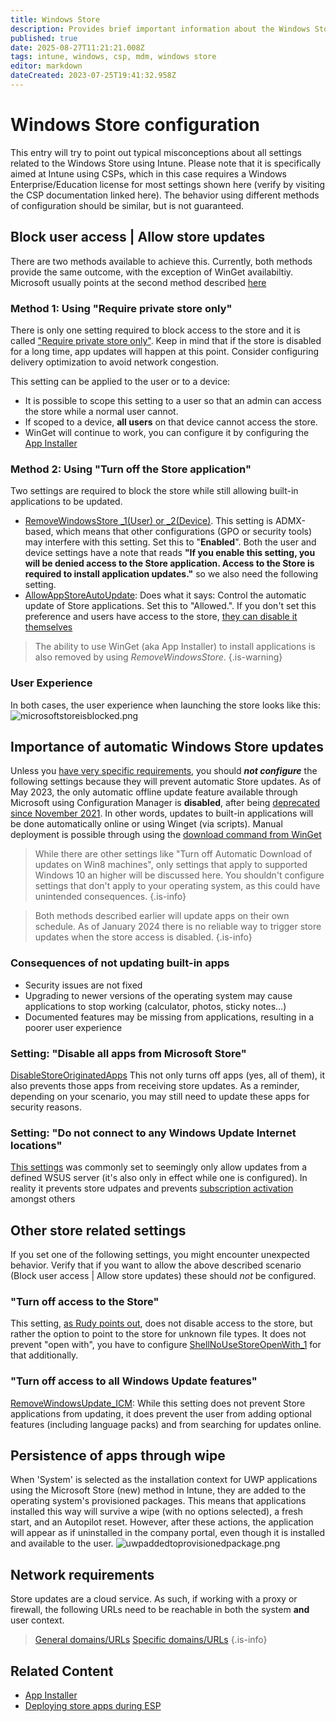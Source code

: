 ```yaml
---
title: Windows Store
description: Provides brief important information about the Windows Store
published: true
date: 2025-08-27T11:21:21.008Z
tags: intune, windows, csp, mdm, windows store
editor: markdown
dateCreated: 2023-07-25T19:41:32.958Z
---
```


# Windows Store configuration
This entry will try to point out typical misconceptions about all settings related to the Windows Store using Intune. Please note that it is specifically aimed at Intune using CSPs, which in this case requires a Windows Enterprise/Education license for most settings shown here (verify by visiting the CSP documentation linked here). The behavior using different methods of configuration should be similar, but is not guaranteed.

## Block user access | Allow store updates
There are two methods available to achieve this. Currently, both methods provide the same outcome, with the exception of WinGet availabiltiy. Microsoft usually points at the second method described [here](https://learn.microsoft.com/en-us/mem/intune/apps/store-apps-microsoft#common-store-policy-settings-and-their-impact-on-microsoft-store-apps)
### Method 1: Using "Require private store only"
There is only one setting required to block access to the store and it is called  ["Require private store only"](https://learn.microsoft.com/en-us/windows/client-management/mdm/policy-csp-applicationmanagement#requireprivatestoreonly). Keep in mind that if the store is disabled for a long time, app updates will happen at this point. Consider configuring delivery optimization to avoid network congestion. 

This setting can be applied to the user or to a device:
- It is possible to scope this setting to a user so that an admin can access the store while a normal user cannot.
- If scoped to a device, **all users** on that device cannot access the store.
- WinGet will continue to work, you can configure it by configuring the [App Installer](/intune/App-Installer)

### Method 2: Using "Turn off the Store application"
Two settings are required to block the store while still allowing built-in applications to be updated. 
- [RemoveWindowsStore _1(User) or _2(Device)](https://learn.microsoft.com/en-us/windows/client-management/mdm/policy-csp-admx-windowsstore#removewindowsstore_2). This setting is ADMX-based, which means that other configurations (GPO or security tools) may interfere with this setting. Set this to "**Enabled**". Both the user and device settings have a note that reads **"If you enable this setting, you will be denied access to the Store application. Access to the Store is required to install application updates."** so we also need the following setting. 
- [AllowAppStoreAutoUpdate](https://learn.microsoft.com/en-us/windows/client-management/mdm/policy-csp-applicationmanagement#allowappstoreautoupdate): Does what it says: Control the automatic update of Store applications. Set this to "Allowed.". If you don't set this preference and users have access to the store, [they can disable it themselves](https://support.microsoft.com/en-us/windows/turn-on-automatic-app-updates-70634d32-4657-dc76-632b-66048978e51b)

> The ability to use WinGet (aka App Installer) to install applications is also removed by using *RemoveWindowsStore*.
{.is-warning}

### User Experience
In both cases, the user experience when launching the store looks like this:
![microsoftstoreisblocked.png](/microsoftstoreisblocked.png)

## Importance of automatic Windows Store updates
Unless you [have very specific requirements](https://learn.microsoft.com/en-us/microsoft-store/distribute-offline-apps#why-offline-licensed-apps), you should ***not configure*** the following settings because they will prevent automatic Store updates. As of May 2023, the only automatic offline update feature available through Microsoft using Configuration Manager is **disabled**, after being [deprecated since November 2021](https://learn.microsoft.com/en-us/mem/configmgr/apps/deploy-use/manage-apps-from-the-windows-store-for-business). In other words, updates to built-in applications will be done automatically online or using Winget (via scripts). Manual deployment is possible through using the [download command from WinGet](https://learn.microsoft.com/en-us/windows/package-manager/winget/download)

> While there are other settings like "Turn off Automatic Download of updates on Win8 machines", only settings that apply to supported Windows 10 an higher will be discussed here. You shouldn't configure settings that don't apply to your operating system, as this could have unintended consequences.
{.is-info}

> Both methods described earlier will update apps on their own schedule. As of January 2024 there is no reliable way to trigger store updates when the store access is disabled. 
{.is-info}

### Consequences of not updating built-in apps
- Security issues are not fixed
- Upgrading to newer versions of the operating system may cause applications to stop working (calculator, photos, sticky notes...)
- Documented features may be missing from applications, resulting in a poorer user experience

### Setting: "Disable all apps from Microsoft Store"
[DisableStoreOriginatedApps](https://learn.microsoft.com/en-us/windows/client-management/mdm/policy-csp-applicationmanagement#disablestoreoriginatedapps)
This not only turns off apps (yes, all of them), it also prevents those apps from receiving store updates. As a reminder, depending on your scenario, you may still need to update these apps for security reasons.

### Setting: "Do not connect to any Windows Update Internet locations"
[This settings](https://learn.microsoft.com/en-us/windows/deployment/update/waas-wu-settings#do-not-connect-to-any-windows-update-internet-locations) was commonly set to seemingly only allow updates from a defined WSUS server (it's also only in effect while one is configured). In reality it prevents store udpates and prevents [subscription activation](https://learn.microsoft.com/en-us/windows/deployment/deploy-enterprise-licenses?pivots=windows-11#make-sure-windows-update-isnt-blocked) amongst others

## Other store related settings
If you set one of the following settings, you might encounter unexpected behavior. Verify that if you want to allow the above described scenario (Block user access | Allow store updates) these should _not_ be configured.
### "Turn off access to the Store"
This setting, [as Rudy points out](https://call4cloud.nl/2020/06/managing-apps-in-the-microsoft-store/#part1), does not disable access to the store, but rather the option to point to the store for unknown file types. It does not prevent "open with", you have to configure [ShellNoUseStoreOpenWith_1](https://learn.microsoft.com/en-us/windows/client-management/mdm/policy-csp-admx-icm#shellnousestoreopenwith_1) for that additionally.
### "Turn off access to all Windows Update features"
[RemoveWindowsUpdate_ICM](https://learn.microsoft.com/en-us/windows/client-management/mdm/policy-csp-admx-icm#removewindowsupdate_icm): While this setting does not prevent Store applications from updating, it does prevent the user from adding optional features (including language packs) and from searching for updates online.

## Persistence of apps through wipe
When 'System' is selected as the installation context for UWP applications using the Microsoft Store (new) method in Intune, they are added to the operating system's provisioned packages. This means that applications installed this way will survive a wipe (with no options selected), a fresh start, and an Autopilot reset. However, after these actions, the application will appear as if uninstalled in the company portal, even though it is installed and available to the user.
![uwpaddedtoprovisionedpackage.png](/uwpaddedtoprovisionedpackage.png)

## Network requirements
Store updates are a cloud service. As such, if working with a proxy or firewall, the following URLs need to be reachable in both the system **and** user context.
> [General domains/URLs](https://learn.microsoft.com/en-us/mem/intune/fundamentals/intune-endpoints#microsoft-store) 
> [Specific domains/URLs](https://learn.microsoft.com/en-us/windows/privacy/manage-windows-11-endpoints)
{.is-info}

## Related Content
- [App Installer](/intune/App-Installer)
- [Deploying store apps during ESP](/autopilot/deploying-store-apps-during-esp)
